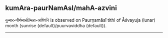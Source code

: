 ## kumAra-paurNamAsI/mahA-azvini
कुमार-पौर्णमासी/महा-अश्विनि is observed on Paurṇamāsī tithi of Āśvayuja (lunar) month (sunrise (default)/puurvaviddha (default)).



---
